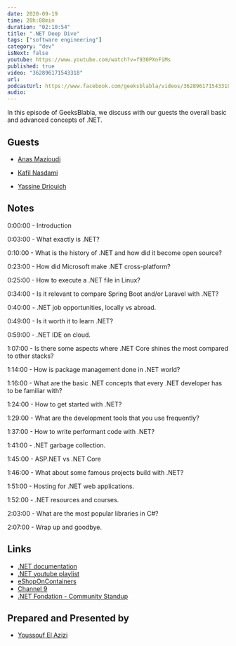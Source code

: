 ```yaml
---
date: 2020-09-19
time: 20h:08min
duration: "02:10:54"
title: ".NET Deep Dive"
tags: ["software engineering"]
category: "dev"
isNext: false
youtube: https://www.youtube.com/watch?v=f930PXnFiMs
published: true
video: "362896171543318"
url:
podcastUrl: https://www.facebook.com/geeksblabla/videos/362896171543318
audio:
---
```


In this episode of GeeksBlabla, we discuss with our guests the overall basic and advanced concepts of .NET.

## Guests

- [Anas Mazioudi](https://www.facebook.com/disklosr)

- [Kafil Nasdami](https://kafil.now.sh)

- [Yassine Driouich](https://www.facebook.com/Programmation.Maroc)

## Notes

0:00:00 - Introduction

0:03:00 - What exactly is .NET?

0:10:00 - What is the history of .NET and how did it become open source?

0:23:00 - How did Microsoft make .NET cross-platform?

0:25:00 - How to execute a .NET file in Linux?

0:34:00 - Is it relevant to compare Spring Boot and/or Laravel with .NET?

0:40:00 - .NET job opportunities, locally vs abroad.

0:49:00 - Is it worth it to learn .NET?

0:59:00 - .NET IDE on cloud.

1:07:00 - Is there some aspects where .NET Core shines the most compared to other stacks?

1:14:00 - How is package management done in .NET world?

1:16:00 - What are the basic .NET concepts that every .NET developer has to be familiar with?

1:24:00 - How to get started with .NET?

1:29:00 - What are the development tools that you use frequently?

1:37:00 - How to write performant code with .NET?

1:41:00 - .NET garbage collection.

1:45:00 - ASP.NET vs .NET Core

1:46:00 - What about some famous projects build with .NET?

1:51:00 - Hosting for .NET web applications.

1:52:00 - .NET resources and courses.

2:03:00 - What are the most popular libraries in C#?

2:07:00 - Wrap up and goodbye.

## Links

- [.NET documentation](https://docs.microsoft.com/en-us/dotnet/)
- [.NET youtube playlist](https://www.youtube.com/c/dotNET/playlists)
- [eShopOnContainers](https://github.com/dotnet-architecture/eShopOnContainers)
- [Channel 9](https://channel9.msdn.com/)
- [.NET Fondation - Community Standup](https://www.youtube.com/c/NETFoundation/playlists)

## Prepared and Presented by

- [Youssouf El Azizi](https://elazizi.com/)
